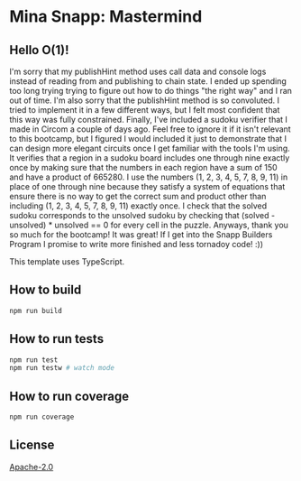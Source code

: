 # Mina Snapp: Mastermind

## Hello O(1)!

I'm sorry that my publishHint method uses call data and console logs instead of reading from and publishing to chain state. I ended up spending too long trying trying to figure out how to do things "the right way" and I ran out of time. I'm also sorry that the publishHint method is so convoluted. I tried to implement it in a few different ways, but I felt most confident that this way was fully constrained. Finally, I've included a sudoku verifier that I made in Circom a couple of days ago. Feel free to ignore it if it isn't relevant to this bootcamp, but I figured I would included it just to demonstrate that I can design more elegant circuits once I get familiar with the tools I'm using. It verifies that a region in a sudoku board includes one through nine exactly once by making sure that the numbers in each region have a sum of 150 and have a product of 665280. I use the numbers (1, 2, 3, 4, 5, 7, 8, 9, 11) in place of one through nine because they satisfy a system of equations that ensure there is no way to get the correct sum and product other than including (1, 2, 3, 4, 5, 7, 8, 9, 11) exactly once. I check that the solved sudoku corresponds to the unsolved sudoku by checking that (solved - unsolved) * unsolved == 0 for every cell in the puzzle. Anyways, thank you so much for the bootcamp! It was great! If I get into the Snapp Builders Program I promise to write more finished and less tornadoy code! :))

This template uses TypeScript.

## How to build

```sh
npm run build
```

## How to run tests

```sh
npm run test
npm run testw # watch mode
```

## How to run coverage

```sh
npm run coverage
```

## License

[Apache-2.0](LICENSE)

